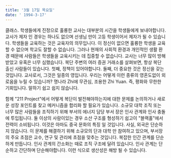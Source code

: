 ```yaml
---
title: '3월 17일 목요일'
date: ' 1994-3-17'
---
```

클래스. 학생들에게 진정으로 훌륭한 교사는 대부분의 시간을 학생들에게 보내야합니다. 교사가 제자 인 경우는 하나도 없으며 선생님 만이 고등 학생이어서 제자가 될 수 있습니다. 학생들을 교육하는 것은 교육자의 의무입니다. 이 정신이 없으면 훌륭한 학생을 교육 할 수 없으며 학교도 잘할 수 없습니다. 그러나 현재의 사회적 환경과 개인적인 생활 환경 때문에 사람들은 학생들을 교육시키는 데 집중할 수 없습니다. 교사는 너무 많이 방해 받았고 유혹은 너무 심했습니다. 복단 주변의 여러 증권 거래소를 살펴보면, 항상 복단 출신 사람들이 있습니다. 첫째, 정책이 있어야합니다. 둘째, 더 중요한 것은 정신을 갖는 것입니다. 교사로서, 그것은 일종의 영입니다. 우리는 어떻게 이런 종류의 영혼도없이 외로움을 누릴 수 있습니까? 명나라 Zhi에 무관심, 조용한 Zhi Yuan. 즉, 평화와 무한한 기회입니다. 말하기 쉽고 쉽지 않습니다.

함께 "211 Project"에서 어떻게 복단이 발전해야하는지에 대한 문제를 논의하거나 새로운 성장 포인트를 찾고 메커니즘을 합리화 할 필요가 있습니다. 소규모 대학 조직 또는 너무 많은 사람들을 조직하기 위해 부서의 에너지 담당 부서 장은 인사 관계와 인사 충돌에 투입됩니다. 둘 이상의 사람이있는 경우 소산 구조를 형성하기 쉽고이 "블랙홀"에서 전력이 소비됩니다. 이것은 아마도 중국 문화의 특징 일 것입니다. 사실, 외국은 단순하지 않습니다. 이 문제를 해결하기 위해 소규모의 단과 대학 만 참여하고 있으며, 부서장의 주요 초점은 교수, 연구 및 관리에 초점을 맞추는 것입니다. 복잡한 인간 관계를 단순하게 만듭니다. 인사 관계의 간소화는 때로 조직 구조에 달려 있습니다. 인사 관계는 단순하고 간단하며 단순해야합니다. 이런 식으로 생산성은 해방 될 수 있습니다.

